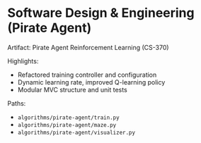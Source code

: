# Software Design & Engineering (Pirate Agent)

Artifact: Pirate Agent Reinforcement Learning (CS-370)

Highlights:
- Refactored training controller and configuration
- Dynamic learning rate, improved Q-learning policy
- Modular MVC structure and unit tests

Paths:
- `algorithms/pirate-agent/train.py`
- `algorithms/pirate-agent/maze.py`
- `algorithms/pirate-agent/visualizer.py`
